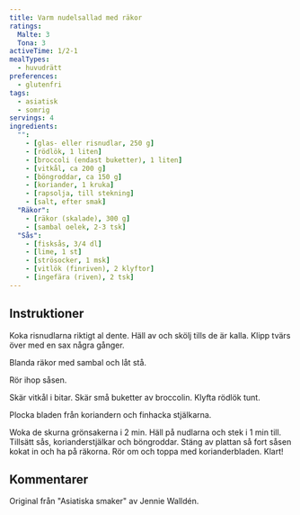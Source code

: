 ```yaml
---
title: Varm nudelsallad med räkor
ratings:
  Malte: 3
  Tona: 3
activeTime: 1/2-1
mealTypes:
  - huvudrätt
preferences:
  - glutenfri
tags:
  - asiatisk
  - somrig
servings: 4
ingredients:
  "":
    - [glas- eller risnudlar, 250 g]
    - [rödlök, 1 liten]
    - [broccoli (endast buketter), 1 liten]
    - [vitkål, ca 200 g]
    - [böngroddar, ca 150 g]
    - [koriander, 1 kruka]
    - [rapsolja, till stekning]
    - [salt, efter smak]
  "Räkor":
    - [räkor (skalade), 300 g]
    - [sambal oelek, 2-3 tsk]
  "Sås":
    - [fisksås, 3/4 dl]
    - [lime, 1 st]
    - [strösocker, 1 msk]
    - [vitlök (finriven), 2 klyftor]
    - [ingefära (riven), 2 tsk]
---
```


## Instruktioner

Koka risnudlarna riktigt al dente. Häll av och skölj tills de är kalla. Klipp tvärs över med en sax några gånger.

Blanda räkor med sambal och låt stå.

Rör ihop såsen.

Skär vitkål i bitar. Skär små buketter av broccolin. Klyfta rödlök tunt.

Plocka bladen från koriandern och finhacka stjälkarna.

Woka de skurna grönsakerna i 2 min. Häll på nudlarna och stek i 1 min till. Tillsätt sås, korianderstjälkar och böngroddar. Stäng av plattan så fort såsen kokat in och ha på räkorna. Rör om och toppa med korianderbladen. Klart!

## Kommentarer

Original från "Asiatiska smaker" av Jennie Walldén.
